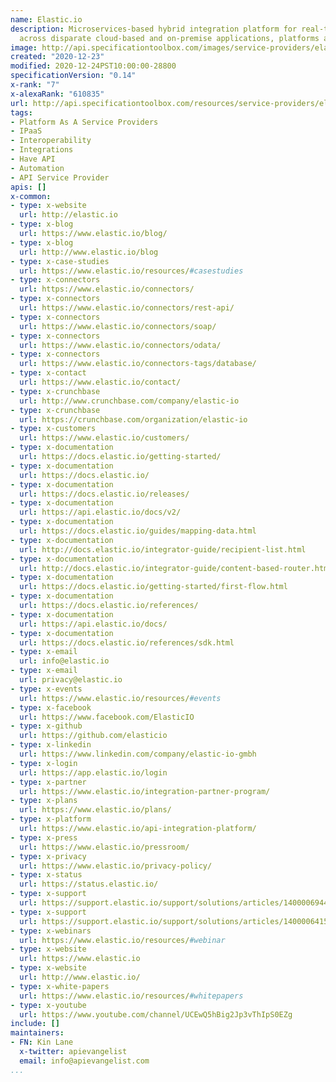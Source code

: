 ```yaml
---
name: Elastic.io
description: Microservices-based hybrid integration platform for real-time data sync
  across disparate cloud-based and on-premise applications, platforms and databases.
image: http://api.specificationtoolbox.com/images/service-providers/elastic-io.jpg
created: "2020-12-23"
modified: 2020-12-24PST10:00:00-28800
specificationVersion: "0.14"
x-rank: "7"
x-alexaRank: "610835"
url: http://api.specificationtoolbox.com/resources/service-providers/elastic-io/
tags:
- Platform As A Service Providers
- IPaaS
- Interoperability
- Integrations
- Have API
- Automation
- API Service Provider
apis: []
x-common:
- type: x-website
  url: http://elastic.io
- type: x-blog
  url: https://www.elastic.io/blog/
- type: x-blog
  url: http://www.elastic.io/blog
- type: x-case-studies
  url: https://www.elastic.io/resources/#casestudies
- type: x-connectors
  url: https://www.elastic.io/connectors/
- type: x-connectors
  url: https://www.elastic.io/connectors/rest-api/
- type: x-connectors
  url: https://www.elastic.io/connectors/soap/
- type: x-connectors
  url: https://www.elastic.io/connectors/odata/
- type: x-connectors
  url: https://www.elastic.io/connectors-tags/database/
- type: x-contact
  url: https://www.elastic.io/contact/
- type: x-crunchbase
  url: http://www.crunchbase.com/company/elastic-io
- type: x-crunchbase
  url: https://crunchbase.com/organization/elastic-io
- type: x-customers
  url: https://www.elastic.io/customers/
- type: x-documentation
  url: https://docs.elastic.io/getting-started/
- type: x-documentation
  url: https://docs.elastic.io/
- type: x-documentation
  url: https://docs.elastic.io/releases/
- type: x-documentation
  url: https://api.elastic.io/docs/v2/
- type: x-documentation
  url: https://docs.elastic.io/guides/mapping-data.html
- type: x-documentation
  url: http://docs.elastic.io/integrator-guide/recipient-list.html
- type: x-documentation
  url: http://docs.elastic.io/integrator-guide/content-based-router.html
- type: x-documentation
  url: https://docs.elastic.io/getting-started/first-flow.html
- type: x-documentation
  url: https://docs.elastic.io/references/
- type: x-documentation
  url: https://api.elastic.io/docs/
- type: x-documentation
  url: https://docs.elastic.io/references/sdk.html
- type: x-email
  url: info@elastic.io
- type: x-email
  url: privacy@elastic.io
- type: x-events
  url: https://www.elastic.io/resources/#events
- type: x-facebook
  url: https://www.facebook.com/ElasticIO
- type: x-github
  url: https://github.com/elasticio
- type: x-linkedin
  url: https://www.linkedin.com/company/elastic-io-gmbh
- type: x-login
  url: https://app.elastic.io/login
- type: x-partner
  url: https://www.elastic.io/integration-partner-program/
- type: x-plans
  url: https://www.elastic.io/plans/
- type: x-platform
  url: https://www.elastic.io/api-integration-platform/
- type: x-press
  url: https://www.elastic.io/pressroom/
- type: x-privacy
  url: https://www.elastic.io/privacy-policy/
- type: x-status
  url: https://status.elastic.io/
- type: x-support
  url: https://support.elastic.io/support/solutions/articles/14000069448-jsonata-powered-mapper
- type: x-support
  url: https://support.elastic.io/support/solutions/articles/14000064151-what-is-passthrough
- type: x-webinars
  url: https://www.elastic.io/resources/#webinar
- type: x-website
  url: https://www.elastic.io
- type: x-website
  url: http://www.elastic.io/
- type: x-white-papers
  url: https://www.elastic.io/resources/#whitepapers
- type: x-youtube
  url: https://www.youtube.com/channel/UCEwQ5hBig2Jp3vThIpS0EZg
include: []
maintainers:
- FN: Kin Lane
  x-twitter: apievangelist
  email: info@apievangelist.com
...
```


